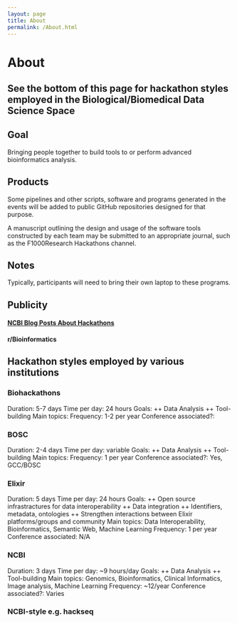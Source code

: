 ```yaml
---
layout: page
title: About
permalink: /About.html
---
```


# About

## See the bottom of this page for hackathon styles employed in the Biological/Biomedical Data Science Space

## Goal

Bringing people together to build tools to or perform advanced bioinformatics analysis.

## Products

Some pipelines and other scripts, software and programs generated in the events will be added to public GitHub repositories designed for that purpose.

A manuscript outlining the design and usage of the software tools constructed by each team may be submitted to an appropriate journal, such as the F1000Research Hackathons channel.

## Notes

Typically, participants will need to bring their own laptop to these programs.

## Publicity 

#### [NCBI Blog Posts About Hackathons](https://ncbiinsights.ncbi.nlm.nih.gov/tag/hackathon/)

#### r/Bioinformatics

## Hackathon styles employed by various institutions

### Biohackathons

Duration: 5-7 days
Time per day: 24 hours
Goals: 
++ Data Analysis
++ Tool-building
Main topics: 
Frequency: 1-2 per year
Conference associated?: 

### BOSC

Duration: 2-4 days
Time per day: variable
Goals: 
++ Data Analysis
++ Tool-building
Main topics: 
Frequency: 1 per year
Conference associated?: Yes, GCC/BOSC 

### Elixir

Duration: 5 days
Time per day: 24 hours
Goals: 
++ Open source infrastractures for data interoperability
++ Data integration
++ Identifiers, metadata, ontologies
++ Strengthen interactions between Elixir platforms/groups and community
Main topics: Data Interoperability, Bioinformatics, Semantic Web, Machine Learning
Frequency: 1 per year
Conference associated: N/A 

### NCBI

Duration: 3 days
Time per day: ~9 hours/day
Goals: 
++ Data Analysis
++ Tool-building
Main topics: Genomics, Bioinformatics, Clinical Informatics, Image analysis, Machine Learning
Frequency: ~12/year
Conference associated?: Varies 

### NCBI-style e.g. hackseq

